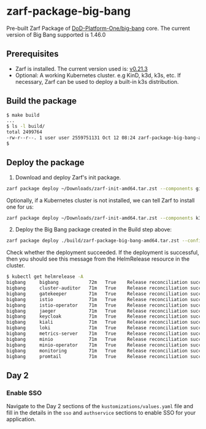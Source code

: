 # zarf-package-big-bang

Pre-built Zarf Package of [DoD-Platform-One/big-bang](https://github.com/DoD-Platform-One/big-bang) core. The current version of Big Bang supported is 1.46.0

## Prerequisites

- Zarf is installed. The current version used is: [v0.21.3](https://github.com/defenseunicorns/zarf/releases/tag/v0.21.3)
- Optional: A working Kubernetes cluster. e.g KinD, k3d, k3s, etc. If necessary, Zarf can be used to deploy a built-in k3s distribution.

## Build the package

``` bash
$ make build
...
$ ls -l build/
total 2499764
-rw-r--r--. 1 user user 2559751131 Oct 12 08:24 zarf-package-big-bang-amd64.tar.zst
$ 
```

## Deploy the package

1. Download and deploy Zarf's init package.

``` bash
zarf package deploy ~/Downloads/zarf-init-amd64.tar.zst --components git-server --confirm
```

Optionally, if a Kubernetes cluster is not installed, we can tell Zarf to install one for us:

``` bash
zarf package deploy ~/Downloads/zarf-init-amd64.tar.zst --components k3s,git-server --confirm
```

2. Deploy the Big Bang package created in the Build step above:

``` bash
zarf package deploy ./build/zarf-package-big-bang-amd64.tar.zst --confirm
```

Check whether the deployment succeeded. If the deployment is successful, then you should see this message from the HelmRelease resource in the cluster.

``` bash
$ kubectl get helmrelease -A
bigbang     bigbang           72m   True    Release reconciliation succeeded
bigbang     cluster-auditor   71m   True    Release reconciliation succeeded
bigbang     gatekeeper        71m   True    Release reconciliation succeeded
bigbang     istio             71m   True    Release reconciliation succeeded
bigbang     istio-operator    71m   True    Release reconciliation succeeded
bigbang     jaeger            71m   True    Release reconciliation succeeded
bigbang     keycloak          71m   True    Release reconciliation succeeded
bigbang     kiali             71m   True    Release reconciliation succeeded
bigbang     loki              71m   True    Release reconciliation succeeded
bigbang     metrics-server    71m   True    Release reconciliation succeeded
bigbang     minio             71m   True    Release reconciliation succeeded
bigbang     minio-operator    71m   True    Release reconciliation succeeded
bigbang     monitoring        71m   True    Release reconciliation succeeded
bigbang     promtail          71m   True    Release reconciliation succeeded
```

## Day 2

### Enable SSO

Navigate to the Day 2 sections of the `kustomizations/values.yaml` file and fill in the details in the `sso` and `authservice` sections to
enable SSO for your application.
